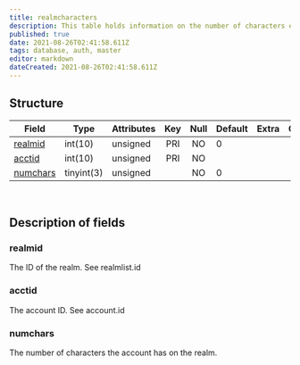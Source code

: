 ```yaml
---
title: realmcharacters
description: This table holds information on the number of characters each account has for each realm. The data in this table is maintained by the core.
published: true
date: 2021-08-26T02:41:58.611Z
tags: database, auth, master
editor: markdown
dateCreated: 2021-08-26T02:41:58.611Z
---
```


## Structure

| Field | Type | Attributes | Key | Null | Default | Extra | Comment |
|---|---|---|:---:|:---:|---|---|---|
[realmid](#realmid) | int(10) | unsigned | PRI | NO | 0 |  |  |
[acctid](#acctid) | int(10) | unsigned | PRI | NO |  |  |  |
[numchars](#numchars) | tinyint(3) | unsigned |  | NO | 0 |  |  |

&nbsp;
## Description of fields

### realmid   
The ID of the realm. See realmlist.id
&nbsp;
    
### acctid  
The account ID. See account.id
&nbsp;

### numchars
The number of characters the account has on the realm.
&nbsp;

